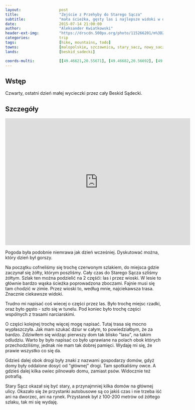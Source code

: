 ```yaml
---
layout:                 post
title:                  "Zejście z Przehyby do Starego Sącza"
subtitle:               "mała ścieżka, gęsty las i najlepsze widoki w dolinie"
date:                   2015-07-14 21:00:00
author:                 "Aleksander Kwiatkowski"
header-ext-img:         "https://drscdn.500px.org/photo/115266201/m%3D2048/4353b56cc0fe5416ed412cf530fcfcfa"
categories:             trip
tags:                   [hike, mountains, todo]
towns:                  [malopolskie, szczawnica, stary_sacz, nowy_sacz]
lands:                  [beskid_sadecki]

coords-multi:           [[49.46621,20.55671], [49.46682,20.56692], [49.46955,20.57293], [49.47680,20.56104], [49.49412,20.56563], [49.49866,20.57915], [49.51271,20.59864], [49.51739,20.61700], [49.55638,20.63735]]
---
```


Wstęp
-----

Czwarty, ostatni dzień małej wycieczki przez cały Beskid Sądecki.

Szczegóły
---------

<iframe height='405' width='590' frameborder='0' allowtransparency='true' scrolling='no' src='http://www.strava.com/activities/346184527/embed/9b8ce85b229577b31db2218c131458877c535e47'></iframe>

Pogoda była podobnie niemrawa jak dzień wcześniej. Dyskutować można, który dzień był gorszy.

Na początku cofneliśmy się trochę czerwonym szlakiem, do miejsca gdzie zaczynał się żółty, którym poszliśmy. Cały czas do
Starego Sącza szliśmy żółtym. Szlak ten można podzielić na 2 częśći: las i przez wioski. W lesie to głównie bardzo wąska ścieżka
poprowadzona zboczami. Fajnie musi się tam chodzić w zimie. Przez wioski to, według mnie, najciekawsza trasa. Znacznie ciekawsze
widoki.

Trudno mi napisać coś wiecej o części przez las. Było trochę miejsc rzadki, oraz było gęsto - szło się w tunelu. Pod koniec było
trochę części wspólnych z trasami narciarskimi.

O części kolejnej trochę więcej mogę napisać. Tutaj trasa się mocno wypłaszczyła. Jak mam szukać dziur w całym, to powiedziałbym,
że za bardzo. Zdziwiłem się widząc pierwszy dom tak blisko "lasu", na takim odludziu. Warto by było napisać co było uprawiane na
polach obok których przechodziliśmy, jednak nie mam tak dobrej pamięci. Wydaję mi się, że prawie wszystko co się da.

Gdzieś dalej obok drogi były znaki z nazwami gospodarzy domów, gdyż domy były oddalone dosyć od "głównej" drogi. Tam spotkaliśmy
owce. A gdzieś dalej kilka owiec pilnowało domu, zamiast psów. Widocznie też potrafią.

Stary Sącz okazał się być stary, a przynajmniej kilka domów na głównej ulicy. Okazało się że przystanki autobusowe są
co jakiś czas i nie trzeba iść ani na dworzec, ani na rynek. Przystanek był z 100-200 metrów od żółtego szlaku, tak mi się wydaję.

